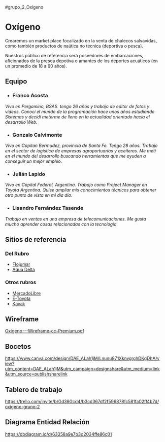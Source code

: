 #grupo_2_Oxígeno



# Oxígeno



Crearemos un market place focalizado en la venta de chalecos salvavidas, como también productos de naútica no técnica (deportiva o pesca).

Nuestros público de referencia será poseedores de embarcaciones, aficionados de la presca depotiva o amantes de los deportes acuáticos (en un promedio de 18 a 60 años).

 
 

## Equipo

- ### Franco Acosta 
*Vivo en Pergamino, BSAS. tengo 26 años y trabajo de editor de fotos y videos. Conocí el mundo de la programación hace unos años estudiando Sistemas y decidí meterme de lleno en la actualidad orientado hacia el desarrollo Web.*
- ### Gonzalo Calvimonte
*Vivo en Capitan Bermudez, provincia de Santa Fe. Tengo 28 años. Trabajo en el sector de logistica de empresas agroportuarias y aceiteras. Me meti en el mundo del desarrollo buscando herramientas que me ayuden a conseguir un mejor empleo.*
- ### Julián Lapido
*Vivo en Capital Federal, Argentina. Trabajo como Project Manager en Toyota Argentina. Quise ampliar mis conocimientos técnicos para obtener otro punto de vista en mi día día.*
- ### Lisandro Fernández Tasende
*Trabajo en ventas en una empresa de telecomunicaciones. Me gusta mucho aprender cosas relacionadas con la tecnología.*















## Sitios de referencia

### Del Rubro
 - [Flojumar](https://www.flojumar.com/)
 - [Aqua Delta](https://www.aquadelta.com.ar/marca/aquafloat.html)

### Otros rubros
 - [MercadoLibre](https://www.mercadolibre.com.ar/)
 - [E-Toyota](https://e.toyota.com.ar/inventory)
 - [Kavak](https://www.kavak.com/ar)
 
 
 
 
 
 ## Wireframe
 


[Oxigeno---Wireframe-cc-Premium.pdf](https://github.com/JuliLapido/grupo_2/files/9047922/Oxigeno---Wireframe-cc-Premium.pdf)

## Bocetos

https://www.canva.com/design/DAE_ALah1jM/Lnunu871XknvgrghDKgDhA/view?utm_content=DAE_ALah1jM&utm_campaign=designshare&utm_medium=link&utm_source=publishsharelink


## Tablero de trabajo

https://trello.com/invite/b/Gd36Gcd4/b3cd367df2f596878fc581fa02ff4b7d/oxigeno-grupo-2



## Diagrama Entidad Relación

https://dbdiagram.io/d/63358a9e7b3d2034ffe86c01